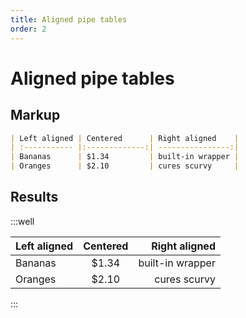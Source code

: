 ```yaml
---
title: Aligned pipe tables
order: 2
---
```


Aligned pipe tables
===================

Markup
------

```markdown
| Left aligned | Centered      | Right aligned    |
| :----------- |:-------------:| ----------------:|
| Bananas      | $1.34         | built-in wrapper |
| Oranges      | $2.10         | cures scurvy     |
```

Results
-------

:::well

| Left aligned | Centered      | Right aligned    |
| :----------- |:-------------:| ----------------:|
| Bananas      | $1.34         | built-in wrapper |
| Oranges      | $2.10         | cures scurvy     |

:::